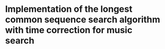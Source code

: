 # Implementation of the longest common sequence search algorithm with time correction for music search
